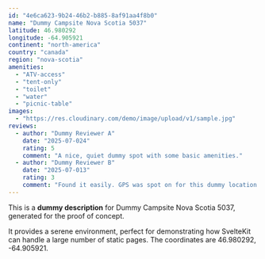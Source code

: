 ```yaml
---
id: "4e6ca623-9b24-46b2-b885-8af91aa4f8b0"
name: "Dummy Campsite Nova Scotia 5037"
latitude: 46.980292
longitude: -64.905921
continent: "north-america"
country: "canada"
region: "nova-scotia"
amenities:
  - "ATV-access"
  - "tent-only"
  - "toilet"
  - "water"
  - "picnic-table"
images:
  - "https://res.cloudinary.com/demo/image/upload/v1/sample.jpg"
reviews:
  - author: "Dummy Reviewer A"
    date: "2025-07-024"
    rating: 5
    comment: "A nice, quiet dummy spot with some basic amenities."
  - author: "Dummy Reviewer B"
    date: "2025-07-013"
    rating: 3
    comment: "Found it easily. GPS was spot on for this dummy location."
---
```


This is a **dummy description** for Dummy Campsite Nova Scotia 5037, generated for the proof of concept.

It provides a serene environment, perfect for demonstrating how SvelteKit can handle a large number of static pages. The coordinates are 46.980292, -64.905921.
